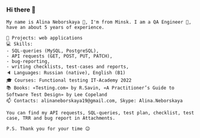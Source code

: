 ### Hi there 👋
``` 
Му name is Alina Neborskaya 🙂, I'm from Minsk. I am a QA Engineer 💪, have an about 5 years of experience.

📝 Projects: web applications  
💻 Skills:  
- SQL-queries (MySQL, PostgreSQL), 
- API requests (GET, POST, PUT, PATCH), 
- bug-reporting, 
- writing checklists, test-cases and reports, 
🔈 Languages: Russian (native), English (B1)
🎓 Courses: Functional testing IT-Academy 2022
📚 Books: «Testing.com» by R.Savin, «A Practitioner’s Guide to Software Test Design» by Lee Copeland
📫 Contacts: alinaneborskaya19@gmail.com, Skype: Alina.Neborskaya

You can find my API requests, SQL-queries, test plan, checklist, test case, TRR and bug report in Attachments. 

P.S. Thank you for your time 😉
```




<!--
**AlinaNeborskaya/AlinaNeborskaya** is a ✨ _special_ ✨ repository because its `README.md` (this file) appears on your GitHub profile.

Here are some ideas to get you started:

- 🔭 I’m currently working on ...
- 🌱 I’m currently learning ...
- 👯 I’m looking to collaborate on ...
- 🤔 I’m looking for help with ...
- 💬 Ask me about ...
- 📫 How to reach me: ...
- 😄 Pronouns: ...
- ⚡ Fun fact: ...
-->
